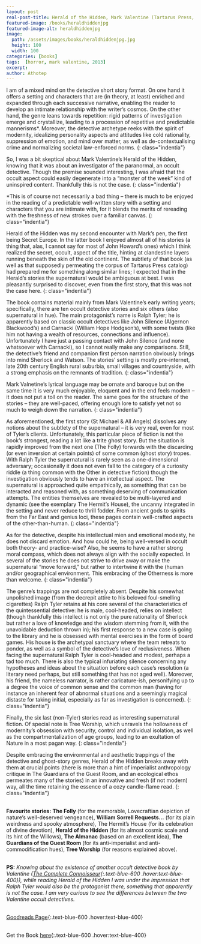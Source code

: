 ```yaml
---
layout: post
real-post-title: Herald of the Hidden, Mark Valentine (Tartarus Press, 2013)
featured-image: /books/heraldhiddenjpg
featured-image-alt: heraldhiddenjpg
image:
  path: /assets/images/books/heraldhiddenjpg.jpg
  height: 100
  width: 100
categories: [books]
tags:  [horror, mark valentine, 2013]
excerpt: 
author: Athotep
---
```


I am of a mixed mind on the detective short story format. On one hand it offers a setting and characters that are (in theory, at least) enriched and expanded through each successive narrative, enabling the reader to develop an intimate relationship with the writer’s cosmos. On the other hand, the genre leans towards repetition: rigid patterns of investigation emerge and crystallize, leading to a procession of repetitive and predictable mannerisms*. Moreover, the detective archetype reeks with the spirit of modernity, idealizing personality aspects and attitudes like cold rationality, suppression of emotion, and mind over matter, as well as de-contextualising crime and normalizing societal law-enforced norms. 
{: class="indentia"}

So, I was a bit skeptical about Mark Valentine’s Herald of the Hidden, knowing that it was about an investigator of the paranormal, an occult detective. Though the premise sounded interesting, I was afraid that the occult aspect could easily degenerate into a “monster of the week” kind of uninspired content. Thankfully this is not the case.
{: class="indentia"}

*This is of course not necessarily a bad thing – there is much to be enjoyed in the reading of a predictable well-written story with a setting and characters that you are intimate with, for it blends the merits of rereading with the freshness of new strokes over a familiar canvas. 
{: class="indentia"}

Herald of the Hidden was my second encounter with Mark’s pen, the first being Secret Europe. In the latter book I enjoyed almost all of his stories (a thing that, alas, I cannot say for most of John Howard’s ones) which I think realized the secret, occult, aspect of the title, hinting at clandestine layers running beneath the skin of the old continent. The subtlety of that book (as well as that supposedly permeating the corpus of Tartarus Press catalog) had prepared me for something along similar lines; I expected that in the Herald’s stories the supernatural would be ambiguous at best. I was pleasantly surprised to discover, even from the first story, that this was not the case here.
{: class="indentia"}

The book contains material mainly from Mark Valentine’s early writing years; specifically, there are ten occult detective stories and six others (also supernatural in hue). The main protagonist’s name is Ralph Tyler; he is apparently based on classic occult detectives like John Silence (Algernon Blackwood’s) and Carnacki (William Hope Hodgson’s), with some twists (like him not having a wealth of resources, connections and influence). Unfortunately I have just a passing contact with John Silence (and none whatsoever with Carnacki), so I cannot really make any comparisons. Still, the detective’s friend and companion first person narration obviously brings into mind Sherlock and Watson. The stories’ setting is mostly pre-internet, late 20th century English rural suburbia, small villages and countryside, with a strong emphasis on the remnants of tradition.
{: class="indentia"}

Mark Valnetine’s lyrical language may be ornate and baroque but on the same time it is very much enjoyable, eloquent and in the end feels modern – it does not put a toll on the reader. The same goes for the structure of the stories – they are well-paced, offering enough lore to satisfy yet not so much to weigh down the narration.
{: class="indentia"}

As aforementioned, the first story (St Michael & All Angels) dissolves any notions about the subtlety of the supernatural – it is very real, even for most of Tyler’s clients. Unfortunately, this particular piece of fiction is not the book’s strongest, reading a lot like a trite ghost story. But the situation is rapidly improved from the next one (The Folly) forwards with the discarding (or even inversion at certain points) of some common (ghost story) tropes. With Ralph Tyler the supernatural is rarely seen as a one-dimensional adversary; occasionally it does not even fall to the category of a curiosity riddle (a thing common with the Other in detective fiction) though the investigation obviously tends to have an intellectual aspect. The supernatural is approached quite empathically, as something that can be interacted and reasoned with, as something deserving of communication attempts. The entities themselves are revealed to be multi-layered and dynamic (see the exemplary The Hermit’s House), the uncanny integrated in the setting and never reduce to thrill fodder. From ancient gods to spirits from the Far East and genius loci, these pages contain well-crafted aspects of the other-than-human.
{: class="indentia"}

As for the detective, despite his intellectual mien and emotional modesty, he does not discard emotion. And how could he, being well-versed in occult both theory- and practice-wise? Also, he seems to have a rather strong moral compass, which does not always align with the socially expected. In several of the stories he does not strive to drive away or make the supernatural “move forward,” but rather to intertwine it with the (human and/or geographical environment. This embracing of the Otherness is more than welcome.
{: class="indentia"}

The genre’s trappings are not completely absent. Despite his somewhat unpolished image (from the decrepit attire to his beloved foul-smelling cigarettes) Ralph Tyler retains at his core several of the characteristics of the quintessential detective: he is male, cool-headed, relies on intellect (though thankfully this intellect is not only the pure rationality of Sherlock but rather a love of knowledge and the wisdom stemming from it, with the unavoidable deduction thrown in); his first response to a new case is going to the library and he is obsessed with mental exercises in the form of board games. His house is the archetypal sanctuary where the team retreats to ponder, as well as a symbol of the detective’s love of reclusiveness. When facing the supernatural Ralph Tyler is cool-headed and modest, perhaps a tad too much. There is also the typical infuriating silence concerning any hypotheses and ideas about the situation before each case’s resolution (a literary need perhaps, but still something that has not aged well). Moreover, his friend, the nameless narrator, is rather caricature-ish, personifying up to a degree the voice of common sense and the common man (having for instance an inherent fear of abnormal situations and a seemingly magical distaste for taking initial, especially as far as investigation is concerned).
{: class="indentia"}

Finally, the six last (non-Tyler) stories read as interesting supernatural fiction. Of special note is Tree Worship, which unravels the hollowness of modernity’s obsession with security, control and individual isolation, as well as the compartmentalization of age groups, leading to an exultation of Nature in a most pagan way.
{: class="indentia"}

Despite embracing the environmental and aesthetic trappings of the detective and ghost-story genres, Herald of the Hidden breaks away with them at crucial points (there is more than a hint of imperialist anthropology critique in The Guardians of the Guest Room, and an ecological ethos permeates many of the stories) in an innovative and fresh (if not modern) way, all the time retaining the essence of a cozy candle-flame read.
{: class="indentia"}  
<br>

**Favourite stories:** **The Folly** (for the memorable, Lovecraftian depiction of nature’s well-deserved vengeance), **William Sorrell Requests…** (for its plain weirdness and spooky atmosphere), The Hermit’s House (for its celebration of divine devotion), **Herald of the Hidden** (for its almost cosmic scale and its hint of the Willows), **The Almanac** (based on an excellent idea), **The Guardians of the Guest Room** (for its anti-imperialist and anti-commodification hues), **Tree Worship** (for reasons explained above).  
<br>

**PS:** *Knowing about the existence of another occult detective book by Valentine ([The Complete Connoisseur](http://www.tartaruspress.com/valentine---howard-the-collected-connoisseur.html){:.text-blue-600 .hover:text-blue-400}), while reading Herald of the Hidden I was under the impression that Ralph Tyler would also be the protagonist there, something that apparently is not the case. I am very curious to see the differences between the two Valentine occult detectives.*  
<br>

[Goodreads Page](https://www.goodreads.com/book/show/17666857-herald-of-the-hidden-other-stories){:.text-blue-600 .hover:text-blue-400}  
<br>

Get the Book [here](http://www.tartaruspress.com/valentine-herald-of-the-hidden.html){:.text-blue-600 .hover:text-blue-400}